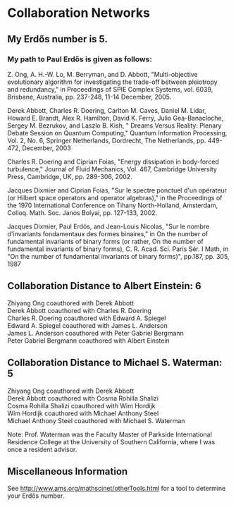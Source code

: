 # Collaboration Networks

## My Erdős number is 5.

### My path to Paul Erdős is given as follows:
Z. Ong, A. H.-W. Lo, M. Berryman, and D. Abbott, "Multi-objective evolutionary algorithm for investigating the trade-off between pleiotropy and redundancy," in Proceedings of SPIE Complex Systems, vol. 6039, Brisbane, Australia, pp. 237-248, 11-14 December, 2005.

 

Derek Abbott, Charles R. Doering, Carlton M. Caves, Daniel M. Lidar, Howard E. Brandt, Alex R. Hamilton, David K. Ferry, Julio Gea-Banacloche, Sergey M. Bezrukov, and Laszlo B. Kish, " Dreams Versus Reality: Plenary Debate Session on Quantum Computing," Quantum Information Processing, Vol. 2, No. 6, Springer Netherlands, Dordrecht, The Netherlands, pp. 449-472, December, 2003

 

Charles R. Doering and Ciprian Foias, "Energy dissipation in body-forced turbulence," Journal of Fluid Mechanics, Vol. 467, Cambridge University Press, Cambridge, UK, pp. 289-306, 2002.



Jacques Dixmier and Ciprian Foias, "Sur le spectre ponctuel d'un opérateur (or Hilbert space operators and operator algebras)," in the Proceedings of the 1970 International Conference on Tihany North-Holland, Amsterdam, Colloq. Math. Soc. Janos Bolyai, pp. 127-133, 2002. 
 

Jacques Dixmier, Paul Erdös, and Jean-Louis Nicolas, "Sur le nombre d'invariants fondamentaux des formes binaires," in On the number of fundamental invariants of binary forms (or rather, On the number of fundamental invariants of binary forms), C. R. Acad. Sci. Paris Sér. I Math, in "On the number of fundamental invariants of binary forms)", pp.187, pp. 305, 1987






## Collaboration Distance to Albert Einstein: 6  
Zhiyang Ong coauthored with Derek Abbott  
Derek Abbott coauthored with Charles R. Doering  
Charles R. Doering coauthored with Edward A. Spiegel  
Edward A. Spiegel coauthored with James L. Anderson  
James L. Anderson coauthored with Peter Gabriel Bergmann  
Peter Gabriel Bergmann coauthored with Albert Einstein  





## Collaboration Distance to Michael S. Waterman: 5  
Zhiyang Ong coauthored with Derek Abbott    
Derek Abbott coauthored with Cosma Rohilla Shalizi  
Cosma Rohilla Shalizi coauthored with Wim Hordijk  
Wim Hordijk coauthored with Michael Anthony Steel  
Michael Anthony Steel coauthored with Michael S. Waterman  

Note: Prof. Waterman was the Faculty Master of Parkside International Residence College at the University of Southern California, where I was once a resident advisor.  



##	Miscellaneous Information

See http://www.ams.org/mathscinet/otherTools.html for a tool to determine your Erdős number.
